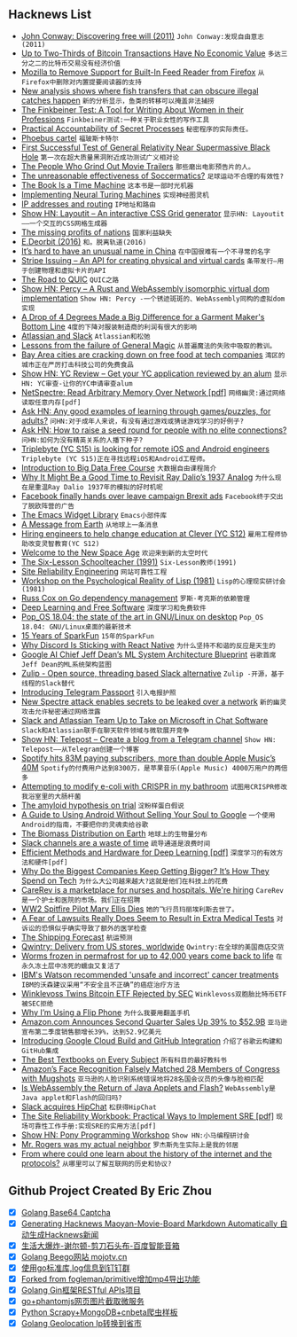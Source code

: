 ## Hacknews List


- [John Conway: Discovering free will (2011)](https://plus.maths.org/content/john-conway-discovering-free-will-part-i)  `John Conway:发现自由意志(2011)`
- [Up to Two-Thirds of Bitcoin Transactions Have No Economic Value](https://www.bloomberg.com/news/articles/2018-07-26/up-to-two-thirds-of-bitcoin-transactions-have-no-economic-value)  `多达三分之二的比特币交易没有经济价值`
- [Mozilla to Remove Support for Built-In Feed Reader from Firefox](https://www.bleepingcomputer.com/news/software/mozilla-to-remove-support-for-built-in-feed-reader-from-firefox/)  `从Firefox中删除对内置提要阅读器的支持`
- [New analysis shows where fish transfers that can obscure illegal catches happen](https://www.scientificamerican.com/article/science-closes-in-on-big-scale-fish-poachers-in-the-wild-wet/)  `新的分析显示，鱼类的转移可以掩盖非法捕捞`
- [The Finkbeiner Test: A Tool for Writing About Women in their Professions](http://www.lastwordonnothing.com/2017/10/26/the-finkbeiner-test-a-tool-for-writing-about-women-in-their-professions/)  `Finkbeiner测试:一种关于职业女性的写作工具`
- [Practical Accountability of Secret Processes](https://eprint.iacr.org/2018/697)  `秘密程序的实际责任。`
- [Phoebus cartel](https://en.wikipedia.org/wiki/Phoebus_cartel)  `福玻斯卡特尔`
- [First Successful Test of General Relativity Near Supermassive Black Hole](https://www.eso.org/public/unitedkingdom/news/eso1825/?lang)  `第一次在超大质量黑洞附近成功测试广义相对论`
- [The People Who Grind Out Movie Trailers](https://www.theringer.com/movies/2018/7/23/17601024/movie-trailer-editors-marvel-pixar-how-made)  `那些磨出电影预告片的人。`
- [The unreasonable effectiveness of Soccermatics?](https://www.interaliamag.org/articles/david-sumpter-unreasonable-effectiveness-soccermatics/)  `足球运动不合理的有效性?`
- [The Book Is a Time Machine](http://www.publicbooks.org/the-book-is-a-time-machine/)  `这本书是一部时光机器`
- [Implementing Neural Turing Machines](https://arxiv.org/abs/1807.08518)  `实现神经图灵机`
- [IP addresses and routing](https://jvns.ca/blog/2018/07/24/ip-addresses-routing/)  `IP地址和路由`
- [Show HN: Layoutit – An interactive CSS Grid generator](http://layoutit.com/grid)  `显示HN: Layoutit——一个交互的CSS网格生成器`
- [The missing profits of nations](https://voxeu.org/article/missing-profits-nations)  `国家利益缺失`
- [E.Deorbit (2016)](http://www.esa.int/Our_Activities/Space_Engineering_Technology/Clean_Space/e.Deorbit)  `和。脱离轨道(2016)`
- [It’s hard to have an unusual name in China](https://www.1843magazine.com/dispatches/its-hard-to-have-an-unusual-name-in-china)  `在中国很难有一个不寻常的名字`
- [Stripe Issuing – An API for creating physical and virtual cards](https://stripe.com/issuing)  `条带发行—用于创建物理和虚拟卡片的API`
- [The Road to QUIC](https://blog.cloudflare.com/the-road-to-quic/?hn)  `QUIC之路`
- [Show HN: Percy – A Rust and WebAssembly isomorphic virtual dom implementation](https://github.com/chinedufn/percy)  `Show HN: Percy -一个锈迹斑斑的、WebAssembly同构的虚拟dom实现`
- [A Drop of 4 Degrees Made a Big Difference for a Garment Maker&#39;s Bottom Line](https://www.npr.org/sections/goatsandsoda/2018/07/23/629871725/why-a-drop-of-4-degrees-made-a-big-difference-for-a-garment-makers-bottom-line)  `4度的下降对服装制造商的利润有很大的影响`
- [Atlassian and Slack](https://slackhq.com/atlassian-and-slack-partnership)  `Atlassian和松弛`
- [Lessons from the failure of General Magic](https://www.fastcompany.com/90208070/7-design-lessons-from-silicon-valleys-most-important-failure)  `从普遍魔法的失败中吸取的教训。`
- [Bay Area cities are cracking down on free food at tech companies](https://www.businessinsider.com/san-francisco-free-cafeteria-food-facebook-ban-2018-7)  `湾区的城市正在严厉打击科技公司的免费食品`
- [Show HN: YC Review – Get your YC application reviewed by an alum](https://ycreview.com/)  `显示HN: YC审查-让你的YC申请审查alum`
- [NetSpectre: Read Arbitrary Memory Over Network [pdf]](https://misc0110.net/web/files/netspectre.pdf)  `网络幽灵:通过网络读取任意内存[pdf]`
- [Ask HN: Any good examples of learning through games/puzzles, for adults?](item?id=17616937)  `问HN:对于成年人来说，有没有通过游戏或猜谜游戏学习的好例子?`
- [Ask HN: How to raise a seed round for people with no elite connections?](item?id=17621152)  `问HN:如何为没有精英关系的人播下种子?`
- [Triplebyte (YC S15) is looking for remote iOS and Android engineers](item?id=17622498)  `Triplebyte (YC S15)正在寻找远程iOS和Android工程师。`
- [Introduction to Big Data Free Course](http://online-training.admintome.com/)  `大数据自由课程简介`
- [Why It Might Be a Good Time to Revisit Ray Dalio’s 1937 Analog](https://thefelderreport.com/2018/07/25/why-it-might-be-a-good-time-to-revisit-ray-dalios-1937-analog/)  `为什么现在是重温Ray Dalio 1937年的模拟的好时机呢`
- [Facebook finally hands over leave campaign Brexit ads](https://techcrunch.com/2018/07/26/facebook-finally-hands-over-leave-campaign-brexit-ads/)  `Facebook终于交出了脱欧阵营的广告`
- [The Emacs Widget Library](https://www.gnu.org/software/emacs/manual/html_mono/widget.html)  `Emacs小部件库`
- [A Message from Earth](https://amessagefrom.earth/)  `从地球上一条消息`
- [Hiring engineers to help change education at  Clever (YC S12)](https://clever.com/about/jobs/software-engineer#gh_jid=5889)  `雇用工程师协助改变灵智教育(YC S12)`
- [Welcome to the New Space Age](https://www.bloomberg.com/news/features/2018-07-26/welcome-to-the-new-space-age)  `欢迎来到新的太空时代`
- [The Six-Lesson Schoolteacher (1991)](http://www.cantrip.org/gatto.html)  `Six-Lesson教师(1991)`
- [Site Reliability Engineering](https://landing.google.com/sre/book.html)  `网站可靠性工程`
- [Workshop on the Psychological Reality of Lisp (1981)](http://www.pgc.com/pgc/home-stuff/papers-archive/think-w-diag/psych-rea-lisp.html)  `Lisp的心理现实研讨会(1981)`
- [Russ Cox on Go dependency management](https://threadreaderapp.com/thread/1022588240501661696.html)  `罗斯·考克斯的依赖管理`
- [Deep Learning and Free Software](https://lwn.net/SubscriberLink/760142/c328ef70b2d47794/)  `深度学习和免费软件`
- [Pop_OS 18.04: the state of the art in GNU/Linux on desktop](https://ar.al/2018/07/26/popos-18.04-the-state-of-the-art-in-linux-on-desktop/)  `Pop_OS 18.04: GNU/Linux桌面的最新技术`
- [15 Years of SparkFun](https://www.sparkfun.com/news/2571)  `15年的SparkFun`
- [Why Discord Is Sticking with React Native](https://blog.discordapp.com/why-discord-is-sticking-with-react-native-ccc34be0d427)  `为什么坚持不和谐的反应是天生的`
- [Google AI Chief Jeff Dean’s ML System Architecture Blueprint](https://medium.com/syncedreview/google-ai-chief-jeff-deans-ml-system-architecture-blueprint-a358e53c68a5)  `谷歌首席Jeff Dean的ML系统架构蓝图`
- [Zulip - Open source, threading based Slack alternative](https://zulipchat.com/)  `Zulip -开源，基于线程的Slack替代`
- [Introducing Telegram Passport](https://telegram.org/blog/passport)  `引入电报护照`
- [New Spectre attack enables secrets to be leaked over a network](https://arstechnica.com/gadgets/2018/07/new-spectre-attack-enables-secrets-to-be-leaked-over-a-network/)  `新的幽灵攻击允许秘密通过网络泄露`
- [Slack and Atlassian Team Up to Take on Microsoft in Chat Software](https://www.bloomberg.com/news/articles/2018-07-26/slack-and-atlassian-team-up-to-take-on-microsoft-in-chat-software)  `Slack和Atlassian联手在聊天软件领域与微软展开竞争`
- [Show HN: Telepost – Create a blog from a Telegram channel](https://telepost.io)  `Show HN: Telepost——从Telegram创建一个博客`
- [Spotify hits 83M paying subscribers, more than double Apple Music’s 40M](https://9to5mac.com/2018/07/26/spotify-paid-subscribers-q2-2018/?pushup=1)  `Spotify的付费用户达到8300万，是苹果音乐(Apple Music) 4000万用户的两倍多`
- [Attempting to modify e-coli with CRISPR in my bathroom](https://benjamin.computer/posts/2018-04-20-e-coli.html)  `试图用CRISPR修改我浴室里的大肠杆菌`
- [The amyloid hypothesis on trial](https://www.nature.com/articles/d41586-018-05719-4)  `淀粉样蛋白假说`
- [A Guide to Using Android Without Selling Your Soul to Google](https://fieldguide.gizmodo.com/a-guide-to-using-android-without-selling-your-soul-to-g-1827875582)  `一个使用Android的指南，不要把你的灵魂卖给谷歌`
- [The Biomass Distribution on Earth](http://www.pnas.org/content/115/25/6506)  `地球上的生物量分布`
- [Slack channels are a waste of time](https://zulipchat.com/why-zulip/)  `疏导通道是浪费时间`
- [Efficient Methods and Hardware for Deep Learning [pdf]](http://cs231n.stanford.edu/slides/2017/cs231n_2017_lecture15.pdf)  `深度学习的有效方法和硬件[pdf]`
- [Why Do the Biggest Companies Keep Getting Bigger? It’s How They Spend on Tech](https://www.wsj.com/articles/why-do-the-biggest-companies-keep-getting-bigger-its-how-they-spend-on-tech-1532610001)  `为什么大公司越来越大?这就是他们在科技上的花费`
- [CareRev is a marketplace for nurses and hospitals. We&#39;re hiring](https://www.carerev.com/careers)  `CareRev是一个护士和医院的市场。我们正在招聘`
- [WW2 Spitfire Pilot Mary Ellis Dies](https://www.bbc.co.uk/news/uk-44962253)  `她的飞行员玛丽埃利斯去世了。`
- [A Fear of Lawsuits Really Does Seem to Result in Extra Medical Tests](https://www.nytimes.com/2018/07/23/upshot/malpractice-lawsuits-medical-costs.html)  `对诉讼的恐惧似乎确实导致了额外的医学检查`
- [The Shipping Forecast](https://99percentinvisible.org/episode/the-shipping-forecast/)  `航运预测`
- [Qwintry: Delivery from US stores, worldwide](http://qwintry.com)  `Qwintry:在全球的美国商店交货`
- [Worms frozen in permafrost for up to 42,000 years come back to life](http://siberiantimes.com/science/casestudy/news/worms-frozen-in-permafrost-for-up-to-42000-years-come-back-to-life/)  `在永久冻土层中冻死的蠕虫又复活了`
- [IBM&#39;s Watson recommended &#39;unsafe and incorrect&#39; cancer treatments](https://gizmodo.com/ibm-watson-reportedly-recommended-cancer-treatments-tha-1827868882)  `IBM的沃森建议采用“不安全且不正确”的癌症治疗方法`
- [Winklevoss Twins Bitcoin ETF Rejected by SEC](https://www.cnbc.com/2018/07/26/winklevoss-twins-bitcoin-etf-rejected-by-sec.html)  `Winklevoss双胞胎比特币ETF被SEC拒绝`
- [Why I’m Using a Flip Phone](https://pam-moore.com/2018/07/25/why-im-using-a-flip-phone/)  `为什么我要用翻盖手机`
- [Amazon.com Announces Second Quarter Sales Up 39% to $52.9B](http://phx.corporate-ir.net/phoenix.zhtml?c=97664&amp;p=irol-newsArticle&amp;ID=2360348)  `亚马逊宣布第二季度销售额增长39%，达到52.9亿美元`
- [Introducing Google Cloud Build and GitHub Integration](https://blog.github.com/2018-07-26-simplify-your-ci-process/)  `介绍了谷歌云构建和GitHub集成`
- [The Best Textbooks on Every Subject](https://www.lesswrong.com/posts/xg3hXCYQPJkwHyik2/the-best-textbooks-on-every-subject)  `所有科目的最好教科书`
- [Amazon’s Face Recognition Falsely Matched 28 Members of Congress with Mugshots](https://www.aclu.org/blog/privacy-technology/surveillance-technologies/amazons-face-recognition-falsely-matched-28)  `亚马逊的人脸识别系统错误地将28名国会议员的头像与脸相匹配`
- [Is WebAssembly the Return of Java Applets and Flash?](https://words.steveklabnik.com/is-webassembly-the-return-of-java-applets-flash)  `WebAssembly是Java applet和Flash的回归吗?`
- [Slack acquires HipChat](https://twitter.com/stewart/status/1022574669151395840)  `松获得HipChat`
- [The Site Reliability Workbook: Practical Ways to Implement SRE [pdf]](https://services.google.com/fh/files/misc/the-site-reliability-workbook-next18.pdf)  `现场可靠性工作手册:实现SRE的实用方法[pdf]`
- [Show HN: Pony Programming Workshop](https://github.com/aturley/pony-workshop)  `Show HN:小马编程研讨会`
- [Mr. Rogers was my actual neighbor](https://www.vox.com/first-person/2018/7/26/17616380/fred-rogers-documentary-2018-mister-rogers-neighborhood)  `罗杰斯先生实际上是我的邻居`
- [From where could one learn about the history of the internet and the protocols?](item?id=17607095)  `从哪里可以了解互联网的历史和协议?`

## Github Project Created By Eric Zhou

- [x] [Golang Base64 Captcha](https://github.com/mojocn/base64Captcha)
- [x] [Generating Hacknews Maoyan-Movie-Board Markdown Automatically 自动生成Hacknews新闻](https://github.com/dejavuzhou/md-genie)
- [x] [生活大爆炸-谢尔顿-剪刀石头布-百度智能音箱](https://github.com/mojocn/dueros-bang-game)
- [x] [Golang Beego网站 mojotv.cn](https://github.com/mojocn/www.mojotv.cn)
- [x] [使用go标准库,log信息到钉钉群](https://github.com/mojocn/dooger)
- [x] [Forked from fogleman/primitive增加mp4导出功能](https://github.com/mojocn/primitive)
- [x] [Golang Gin框架RESTful APIs项目](https://github.com/JJJJJJJerk/ezier-golang-web-api-framework)
- [x] [go+phantomjs网页图片截取微服务](https://github.com/mojocn/screen_shot)
- [x] [Python Scrapy+MongoDB+cnbeta爬虫样板](https://github.com/mojocn/scrapy_mongodb_boilerplate_cnbeta)
- [x] [Golang Geolocation Ip转换到省市](https://github.com/mojocn/ip2location)